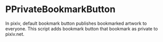 # PPrivateBookmarkButton

In pixiv, default bookmark button publishes bookmarked artwork to everyone.
This script adds bookmark button that bookmark as private to pixiv.net.

